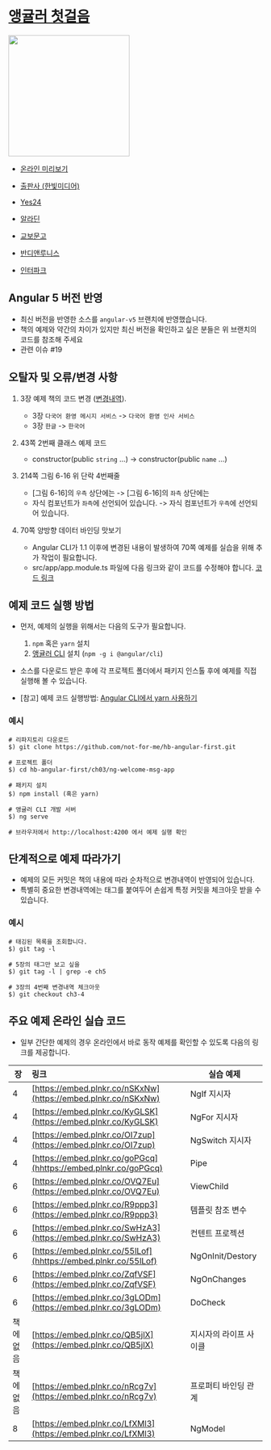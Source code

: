 # [앵귤러 첫걸음](http://www.hanbit.co.kr/store/books/look.php?p_code=B3348481708)

<img src="https://raw.githubusercontent.com/not-for-me/hb-angular-first/master/resources/angular_first_cover.jpg" width="240">

* [온라인 미리보기](https://www.yumpu.com/xx/document/view/58546516)

* [출판사 (한빛미디어)](http://www.hanbit.co.kr/store/books/look.php?p_code=B3348481708)
* [Yes24](http://www.yes24.com/24/goods/41070512)
* [알라딘](http://aladin.kr/p/cowyM)
* [교보문고](http://www.kyobobook.co.kr/product/detailViewKor.laf?ejkGb=KOR&mallGb=KOR&barcode=9788968486807&orderClick=LEA&Kc=)
* [반디앤루니스](http://www.bandinlunis.com/front/product/detailProduct.do?prodId=4072669)
* [인터파크](http://book.interpark.com/product/BookDisplay.do?_method=detail&sc.shopNo=0000400000&sc.prdNo=267622241&sc.saNo=003002001&bid1=search&bid2=product&bid3=title&bid4=001)

## Angular 5 버전 반영 
* 최신 버전을 반영한 소스를 `angular-v5` 브랜치에 반영했습니다.
* 책의 예제와 약간의 차이가 있지만 최신 버전을 확인하고 싶은 분들은 위 브랜치의 코드를 참조해 주세요 
* 관련 이슈 #19

## 오탈자 및 오류/변경 사항
1. 3장 예제 책의 코드 변경 ([변경내역](https://github.com/not-for-me/hb-angular-first/commit/7c78fc2f315e9ced3fde740e8bbf41ae2b2cd065)).
   * 3장 `다국어 환영 메시지 서비스` -> `다국어 환영 인사 서비스`
   * 3장 `한글` -> `한국어`

2. 43쪽 2번째 클래스 예제 코드
   * constructor(public `string` ...) -> constructor(public `name` ...)

3. 214쪽 그림 6-16 위 단락 4번째줄
   * [그림 6-16]의 `우측` 상단에는 -> [그림 6-16]의 `좌측` 상단에는
   * 자식 컴포넌트가 `좌측`에 선언되어 있습니다. -> 자식 컴포넌트가 `우측`에 선언되어 있습니다.

4. 70쪽 양방향 데이터 바인딩 맛보기
   * Angular CLI가 1.1 이후에 변경된 내용이 발생하여 70쪽 예제를 실습을 위해 추가 작업이 필요합니다.
   * src/app/app.module.ts 파일에 다음 링크와 같이 코드를 수정해야 합니다. [코드 링크](https://github.com/not-for-me/hb-angular-first/blob/17f66ce3129f1f948881d8553f3b024f184dba31/ch03/ng-welcome-msg-app/src/app/app.module.ts)

## 예제 코드 실행 방법
* 먼저, 예제의 실행을 위해서는 다음의 도구가 필요합니다.
    1. `npm` 혹은 `yarn` 설치
    1. [앵귤러 CLI](https://github.com/angular/angular-cli) 설치 (`npm -g i @angular/cli`)

* 소스를 다운로드 받은 후에 각 프로젝트 폴더에서 패키지 인스톨 후에 예제를 직접 실행해 볼 수 있습니다.
* [참고] 예제 코드 실행방법: [Angular CLI에서 yarn 사용하기](https://youtu.be/FBMTvESUaiU)

### 예시
```
# 리파지토리 다운로드
$) git clone https://github.com/not-for-me/hb-angular-first.git

# 프로젝트 폴더 
$) cd hb-angular-first/ch03/ng-welcome-msg-app

# 패키지 설치
$) npm install (혹은 yarn)

# 앵귤러 CLI 개발 서버 
$) ng serve

# 브라우저에서 http://localhost:4200 에서 예제 실행 확인
```

## 단계적으로 예제 따라가기
* 예제의 모든 커밋은 책의 내용에 따라 순차적으로 변경내역이 반영되어 있습니다.
* 특별히 중요한 변경내역에는 태그를 붙여두어 손쉽게 특정 커밋을 체크아웃 받을 수 있습니다.

### 예시
```
# 태깅된 목록을 조회합니다.
$) git tag -l

# 5장의 태그만 보고 싶을 
$) git tag -l | grep -e ch5

# 3장의 4번째 변경내역 체크아웃
$) git checkout ch3-4
```

## 주요 예제 온라인 실습 코드
* 일부 간단한 예제의 경우 온라인에서 바로 동작 예제를 확인할 수 있도록 다음의 링크를 제공합니다. 

| 장 | 링크 | 실습 예제 |
| - |:----------------------------------------------| --------- |
| 4 | [https://embed.plnkr.co/nSKxNw](https://embed.plnkr.co/nSKxNw)| NgIf 지시자 |
| 4 | [https://embed.plnkr.co/KyGLSK](https://embed.plnkr.co/KyGLSK) | NgFor 지시자 |
| 4 | [https://embed.plnkr.co/OI7zup](https://embed.plnkr.co/OI7zup) | NgSwitch 지시자 |
| 4 | [https://embed.plnkr.co/goPGcq](hhttps://embed.plnkr.co/goPGcq) | Pipe |
| 6 | [https://embed.plnkr.co/OVQ7Eu](https://embed.plnkr.co/OVQ7Eu) | ViewChild |
| 6 | [https://embed.plnkr.co/R9ppp3](https://embed.plnkr.co/R9ppp3) | 템플릿 참조 변수 |
| 6 | [https://embed.plnkr.co/SwHzA3](https://embed.plnkr.co/SwHzA3) | 컨텐트 프로젝션 |
| 6 | [https://embed.plnkr.co/55lLof](hhttps://embed.plnkr.co/55lLof) | NgOnInit/Destory |
| 6 | [https://embed.plnkr.co/ZqfVSF](https://embed.plnkr.co/ZqfVSF) | NgOnChanges |
| 6 | [https://embed.plnkr.co/3gLODm](https://embed.plnkr.co/3gLODm) | DoCheck |
| 책에 없음 | [https://embed.plnkr.co/QB5jlX](https://embed.plnkr.co/QB5jlX) | 지시자의 라이프 사이클 |
| 책에 없음 | [https://embed.plnkr.co/nRcg7v](https://embed.plnkr.co/nRcg7v) | 프로퍼티 바인딩 관계 |
| 8 | [https://embed.plnkr.co/LfXMl3](https://embed.plnkr.co/LfXMl3) | NgModel |
